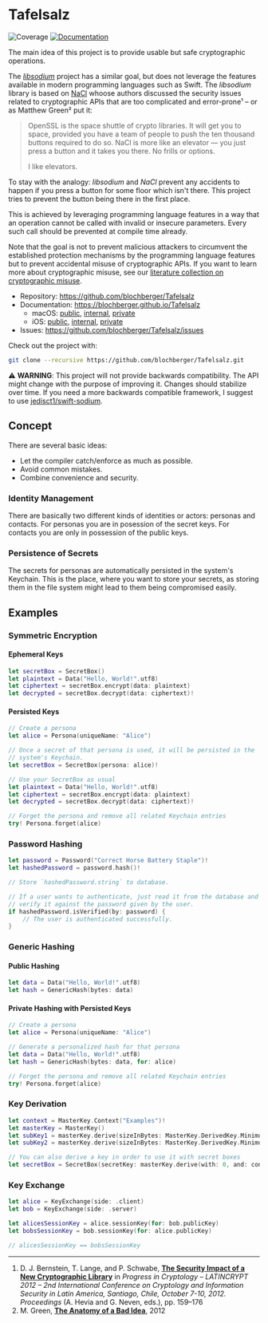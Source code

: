 # Tafelsalz

![Coverage](https://blochberger.github.io/Tafelsalz/macos/coverage.svg) [![Documentation](https://blochberger.github.io/Tafelsalz/macos/public/badge.svg)](https://blochberger.github.io/Tafelsalz)

The main idea of this project is to provide usable but safe cryptographic operations.

The [*libsodium*](https://libsodium.org) project has a similar goal, but does not leverage the features available in modern programming languages such as Swift. The *libsodium* library is based on [NaCl](https://nacl.cr.yp.to) whoose authors discussed the security issues related to cryptographic APIs that are too complicated and error-prone¹ – or as Matthew Green² put it:

> OpenSSL is the space shuttle of crypto libraries. It will get you to space, provided you have a team of people to push the ten thousand buttons required to do so. NaCl is more like an elevator — you just press a button and it takes you there. No frills or options.
>
> I like elevators.

To stay with the analogy: *libsodium* and *NaCl* prevent any accidents to happen if you press a button for some floor which isn't there. This project tries to prevent the button being there in the first place.

This is achieved by leveraging programming language features in a way that an operation cannot be called with invalid or insecure parameters. Every such call should be prevented at compile time already.

Note that the goal is not to prevent malicious attackers to circumvent the established protection mechanisms by the programming language features but to prevent accidental misuse of cryptographic APIs. If you want to learn more about cryptographic misuse, see our [literature collection on cryptographic misuse](https://github.com/blochberger/Tafelsalz/wiki/References#cryptographic-misuse).

- Repository: https://github.com/blochberger/Tafelsalz
- Documentation: https://blochberger.github.io/Tafelsalz
  - macOS: [public](https://blochberger.github.io/Tafelsalz/macos/public), [internal](https://blochberger.github.io/Tafelsalz/macos/internal), [private](https://blochberger.github.io/Tafelsalz/macos/private)
  - iOS: [public](https://blochberger.github.io/Tafelsalz/iphone/public), [internal](https://blochberger.github.io/Tafelsalz/iphone/internal), [private](https://blochberger.github.io/Tafelsalz/iphone/private)
- Issues: https://github.com/blochberger/Tafelsalz/issues

Check out the project with:

```sh
git clone --recursive https://github.com/blochberger/Tafelsalz.git
```

⚠️ **WARNING**: This project will not provide backwards compatibility. The API might change with the purpose of improving it. Changes should stabilize over time. If you need a more backwards compatible framework, I suggest to use [jedisct1/swift-sodium](https://github.com/jedisct1/swift-sodium).

## Concept

There are several basic ideas:
- Let the compiler catch/enforce as much as possible.
- Avoid common mistakes.
- Combine convenience and security.

### Identity Management
There are basically two different kinds of identities or actors: personas and contacts. For personas you are in posession of the secret keys. For contacts you are only in possession of the public keys.

### Persistence of Secrets

The secrets for personas are automatically persisted in the system's Keychain. This is the place, where you want to store your secrets, as storing them in the file system might lead to them being compromised easily.

## Examples

### Symmetric Encryption

#### Ephemeral Keys

```swift
let secretBox = SecretBox()
let plaintext = Data("Hello, World!".utf8)
let ciphertext = secretBox.encrypt(data: plaintext)
let decrypted = secretBox.decrypt(data: ciphertext)!
```

#### Persisted Keys

```swift
// Create a persona
let alice = Persona(uniqueName: "Alice")

// Once a secret of that persona is used, it will be persisted in the
// system's Keychain.
let secretBox = SecretBox(persona: alice)!

// Use your SecretBox as usual
let plaintext = Data("Hello, World!".utf8)
let ciphertext = secretBox.encrypt(data: plaintext)
let decrypted = secretBox.decrypt(data: ciphertext)!

// Forget the persona and remove all related Keychain entries
try! Persona.forget(alice)
```

### Password Hashing

```swift
let password = Password("Correct Horse Battery Staple")!
let hashedPassword = password.hash()!

// Store `hashedPassword.string` to database.

// If a user wants to authenticate, just read it from the database and
// verify it against the password given by the user.
if hashedPassword.isVerified(by: password) {
    // The user is authenticated successfully.
}
```

### Generic Hashing

#### Public Hashing

```swift
let data = Data("Hello, World!".utf8)
let hash = GenericHash(bytes: data)
```

#### Private Hashing with Persisted Keys

```swift
// Create a persona
let alice = Persona(uniqueName: "Alice")

// Generate a personalized hash for that persona
let data = Data("Hello, World!".utf8)
let hash = GenericHash(bytes: data, for: alice)

// Forget the persona and remove all related Keychain entries
try! Persona.forget(alice)
```

### Key Derivation

```swift
let context = MasterKey.Context("Examples")!
let masterKey = MasterKey()
let subKey1 = masterKey.derive(sizeInBytes: MasterKey.DerivedKey.MinimumSizeInBytes, with: 0, and: context)!
let subKey2 = masterKey.derive(sizeInBytes: MasterKey.DerivedKey.MinimumSizeInBytes, with: 1, and: context)!

// You can also derive a key in order to use it with secret boxes
let secretBox = SecretBox(secretKey: masterKey.derive(with: 0, and: context))
```

### Key Exchange

```swift
let alice = KeyExchange(side: .client)
let bob = KeyExchange(side: .server)

let alicesSessionKey = alice.sessionKey(for: bob.publicKey)
let bobsSessionKey = bob.sessionKey(for: alice.publicKey)

// alicesSessionKey == bobsSessionKey
```

---

1. D. J. Bernstein, T. Lange, and P. Schwabe, [**The Security Impact of a New Cryptographic Library**](http://dx.doi.org/10.1007/978-3-642-33481-8_9) in *Progress in Cryptology – LATINCRYPT 2012 – 2nd International Conference on Cryptology and Information Security in Latin America, Santiago, Chile, October 7-10, 2012. Proceedings* (A. Hevia and G. Neven, eds.), pp. 159–176
2. M. Green, [**The Anatomy of a Bad Idea**](http://blog.cryptographyengineering.com/2012/12/the-anatomy-of-bad-idea.html), 2012
